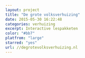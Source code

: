 ```yaml
---
layout: project
title: "De grote volksverhuizing"
date: 2015-05-30 16:22:48
categories: verhuizing
excerpt: Interactive lespakketen
color: "#bb7"
platfrom: "large"
starred: "yes"
url: //degrotevolksverhuizing.nl
---
```

